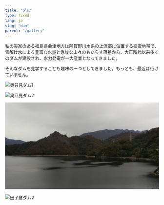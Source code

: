 ```yaml
---
title: "ダム"
type: fixed
lang: ja
slug: "dam"
parent: "/gallery"
---
```

私の実家のある福島県会津地方は阿賀野川水系の上流部に位置する豪雪地帯で、
雪解け水による豊富な水量と急峻な山々のもたらす落差から、大正時代以来多くのダムが建設され、水力発電が一大産業となってきました。

そんなダムを見学することも趣味の一つとしてきました。もっとも、最近は行けていません。

![奥只見ダム1](20151011_okutadami_1.jpg)

![奥只見ダム2](20151011_okutadami_2.jpg)

![田子倉ダム2](20161025_tagokura_1.jpg)

![田子倉ダム2](20161025_tagokura_2.jpg)
